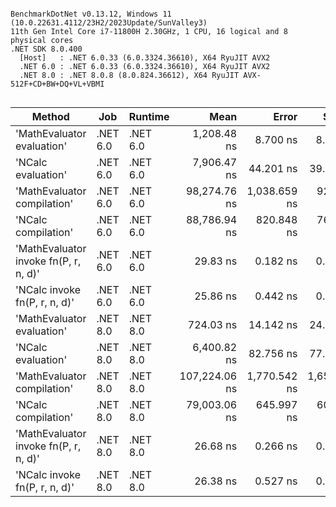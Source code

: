 ```

BenchmarkDotNet v0.13.12, Windows 11 (10.0.22631.4112/23H2/2023Update/SunValley3)
11th Gen Intel Core i7-11800H 2.30GHz, 1 CPU, 16 logical and 8 physical cores
.NET SDK 8.0.400
  [Host]   : .NET 6.0.33 (6.0.3324.36610), X64 RyuJIT AVX2
  .NET 6.0 : .NET 6.0.33 (6.0.3324.36610), X64 RyuJIT AVX2
  .NET 8.0 : .NET 8.0.8 (8.0.824.36612), X64 RyuJIT AVX-512F+CD+BW+DQ+VL+VBMI


```
| Method                                | Job      | Runtime  | Mean          | Error        | StdDev       | Gen0   | Gen1   | Allocated |
|-------------------------------------- |--------- |--------- |--------------:|-------------:|-------------:|-------:|-------:|----------:|
| &#39;MathEvaluator evaluation&#39;            | .NET 6.0 | .NET 6.0 |   1,208.48 ns |     8.700 ns |     8.138 ns | 0.1125 |      - |    1432 B |
| &#39;NCalc evaluation&#39;                    | .NET 6.0 | .NET 6.0 |   7,906.47 ns |    44.201 ns |    39.183 ns | 0.2899 |      - |    3736 B |
| &#39;MathEvaluator compilation&#39;           | .NET 6.0 | .NET 6.0 |  98,274.76 ns | 1,038.659 ns |   920.744 ns | 0.6104 | 0.2441 |    7889 B |
| &#39;NCalc compilation&#39;                   | .NET 6.0 | .NET 6.0 |  88,786.94 ns |   820.848 ns |   767.822 ns | 0.6104 | 0.2441 |    8623 B |
| &#39;MathEvaluator invoke fn(P, r, n, d)&#39; | .NET 6.0 | .NET 6.0 |      29.83 ns |     0.182 ns |     0.170 ns | 0.0032 |      - |      40 B |
| &#39;NCalc invoke fn(P, r, n, d)&#39;         | .NET 6.0 | .NET 6.0 |      25.86 ns |     0.442 ns |     0.392 ns | 0.0032 |      - |      40 B |
| &#39;MathEvaluator evaluation&#39;            | .NET 8.0 | .NET 8.0 |     724.03 ns |    14.142 ns |    24.014 ns | 0.1135 |      - |    1432 B |
| &#39;NCalc evaluation&#39;                    | .NET 8.0 | .NET 8.0 |   6,400.82 ns |    82.756 ns |    77.410 ns | 0.2899 |      - |    3688 B |
| &#39;MathEvaluator compilation&#39;           | .NET 8.0 | .NET 8.0 | 107,224.06 ns | 1,770.542 ns | 1,656.166 ns | 0.4883 | 0.2441 |    7880 B |
| &#39;NCalc compilation&#39;                   | .NET 8.0 | .NET 8.0 |  79,003.06 ns |   645.997 ns |   604.266 ns | 0.4883 | 0.2441 |    8490 B |
| &#39;MathEvaluator invoke fn(P, r, n, d)&#39; | .NET 8.0 | .NET 8.0 |      26.68 ns |     0.266 ns |     0.236 ns | 0.0032 |      - |      40 B |
| &#39;NCalc invoke fn(P, r, n, d)&#39;         | .NET 8.0 | .NET 8.0 |      26.38 ns |     0.527 ns |     0.517 ns | 0.0032 |      - |      40 B |
